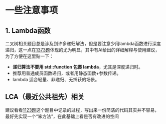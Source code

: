 # 一些注意事项

## 1. Lambda函数

二叉树相关题目总是涉及到许多递归解法，但是要注意少用lambda函数进行深度递归，这一点在[1373题](./1373.%20二叉搜索子树的最大键值和.md)体现的尤为明显，其中有AI给出的详细解释与使用建议，为了方便在这里贴一下：

- **递归算法不要用 std::function 包裹 lambda**，尤其是深度递归时。
- 推荐用普通成员函数递归，或者用静态函数+参数传递。
- lambda 适合轻量、非递归、无捕获的场景。

## LCA（最近公共祖先）相关

建议看看[1123题](./1123.%20最深叶节点的最近公共祖先.md)这个题目中记录的过程，写出来一份简洁的代码其实并不容易，最好先实现一个“笨方法”，在此基础上看是否有改进的空间
